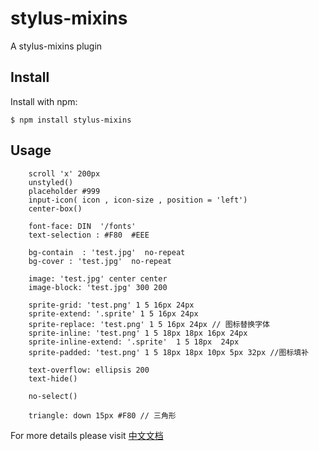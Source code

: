 stylus-mixins
===============

A stylus-mixins plugin


Install
-------

Install with npm:

    $ npm install stylus-mixins

Usage
-----

```stylus
    scroll 'x' 200px
    unstyled()
    placeholder #999
    input-icon( icon , icon-size , position = 'left')
    center-box()

    font-face: DIN  '/fonts'
    text-selection : #F80  #EEE

    bg-contain  : 'test.jpg'  no-repeat
    bg-cover : 'test.jpg'  no-repeat

    image: 'test.jpg' center center
    image-block: 'test.jpg' 300 200

    sprite-grid: 'test.png' 1 5 16px 24px
    sprite-extend: '.sprite' 1 5 16px 24px
    sprite-replace: 'test.png' 1 5 16px 24px // 图标替换字体
    sprite-inline: 'test.png' 1 5 18px 18px 16px 24px
    sprite-inline-extend: '.sprite'  1 5 18px  24px
    sprite-padded: 'test.png' 1 5 18px 18px 10px 5px 32px //图标填补

    text-overflow: ellipsis 200
    text-hide()

    no-select()

    triangle: down 15px #F80 // 三角形
```

For more details please visit [中文文档](https://www.alienjs.net)
